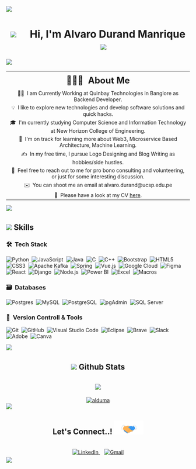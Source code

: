 <img src="https://user-images.githubusercontent.com/73097560/115834477-dbab4500-a447-11eb-908a-139a6edaec5c.gif">

<h1 align="center">
    <img src="https://media1.tenor.com/m/P-J95-PzmjAAAAAC/snorlax-waving.gif" width="100" style="vertical-align: middle; margin-right: 30px;">
    <span style="vertical-align: middle; line-height: 0;"><b>Hi, I'm Alvaro Durand Manrique</b></span>
    <img src="https://media1.tenor.com/m/P-J95-PzmjAAAAAC/snorlax-waving.gif" width="100" style="vertical-align: middle; margin-left: 30px;">
</h1>




<img src="https://user-images.githubusercontent.com/73097560/115834477-dbab4500-a447-11eb-908a-139a6edaec5c.gif">

<div align="center">

<table style="width: 100%; text-align: center; border: none;">
  <tr>
    <th colspan="2" style="font-size: 24px; padding: 10px;">👨🏻‍💻 &nbsp;About Me</th>
  </tr>
  <tr>
    <td>👨‍💻 &nbsp;I am Currently Working at Quinbay Technologies in Banglore as Backend Developer.</td>
  </tr>
  <tr>
    <td>💡 &nbsp;I like to explore new technologies and develop software solutions and quick hacks.</td>
  </tr>
  <tr>
    <td>🎓 &nbsp;I'm currently studying Computer Science and Information Technology at New Horizon College of Engineering.</td>
  </tr>
  <tr>
    <td>🌱 &nbsp;I'm on track for learning more about Web3, Microservice Based Architecture, Machine Learning.</td>
  </tr>
  <tr>
    <td>✍️ &nbsp;In my free time, I pursue Logo Designing and Blog Writing as hobbies/side hustles.</td>
  </tr>
  <tr>
    <td>💬 &nbsp;Feel free to reach out to me for pro bono consulting and volunteering, or just for some interesting discussion.</td>
  </tr>
  <tr>
    <td>✉️ &nbsp;You can shoot me an email at alvaro.durand@ucsp.edu.pe</td>
  </tr>
  <tr>
    <td>📄 &nbsp;Please have a look at my CV <a href="https://drive.google.com/file/d/1j_e2QQjgcy7FbRv69JoFvufS-K6qjKLx/view?usp=drive_link" target="_blank">here</a>.</td>
  </tr>
</table>
</div>

<img src="https://user-images.githubusercontent.com/73097560/115834477-dbab4500-a447-11eb-908a-139a6edaec5c.gif">

## <img src="https://media2.giphy.com/media/QssGEmpkyEOhBCb7e1/giphy.gif?cid=ecf05e47a0n3gi1bfqntqmob8g9aid1oyj2wr3ds3mg700bl&rid=giphy.gif" width="25"><b> Skills</b>


### 🛠 &nbsp;Tech Stack


![Python](https://img.shields.io/badge/python-3670A0?style=for-the-badge&logo=python&logoColor=ffdd54)&nbsp;
![JavaScript](https://img.shields.io/badge/javascript-%23323330.svg?style=for-the-badge&logo=javascript&logoColor=%23F7DF1E)&nbsp;
![Java](https://img.shields.io/badge/java-%23ED8B00.svg?style=for-the-badge&logo=java&logoColor=white)&nbsp;
![C](https://img.shields.io/badge/c-%2300599C.svg?style=for-the-badge&logo=c&logoColor=white)&nbsp;
![C++](https://img.shields.io/badge/c++-%2300599C.svg?style=for-the-badge&logo=c%2B%2B&logoColor=white)&nbsp;
![Bootstrap](https://img.shields.io/badge/bootstrap-%23563D7C.svg?style=for-the-badge&logo=bootstrap&logoColor=white)&nbsp;
![HTML5](https://img.shields.io/badge/html5-%23E34F26.svg?style=for-the-badge&logo=html5&logoColor=white)&nbsp;
![CSS3](https://img.shields.io/badge/css3-%231572B6.svg?style=for-the-badge&logo=css3&logoColor=white)&nbsp;
![Apache Kafka](https://img.shields.io/badge/Apache%20Kafka-000?style=for-the-badge&logo=apachekafka)&nbsp;
![Spring](https://img.shields.io/badge/spring-%236DB33F.svg?style=for-the-badge&logo=spring&logoColor=white)&nbsp;
![Vue.js](https://img.shields.io/badge/vuejs-%2335495e.svg?style=for-the-badge&logo=vuedotjs&logoColor=%234FC08D)&nbsp;
![Google Cloud](https://img.shields.io/badge/GoogleCloud-%234285F4.svg?style=for-the-badge&logo=google-cloud&logoColor=white)&nbsp;
![Figma](https://img.shields.io/badge/figma-%23F24E1E.svg?style=for-the-badge&logo=figma&logoColor=white)&nbsp;
![React](https://img.shields.io/badge/react-%2361DAFB.svg?style=for-the-badge&logo=react&logoColor=white)&nbsp;
![Django](https://img.shields.io/badge/django-%23092E20.svg?style=for-the-badge&logo=django&logoColor=white)&nbsp;
![Node.js](https://img.shields.io/badge/Node.js-%23339933.svg?style=for-the-badge&logo=node.js&logoColor=white)&nbsp;
![Power BI](https://img.shields.io/badge/Power%20BI-%23047A47.svg?style=for-the-badge&logo=powerbi&logoColor=white)&nbsp;
![Excel](https://img.shields.io/badge/Excel-%23247697.svg?style=for-the-badge&logo=microsoft-excel&logoColor=white)&nbsp;
![Macros](https://img.shields.io/badge/Macros-%230E4C97.svg?style=for-the-badge&logo=microsoft-office&logoColor=white)&nbsp;


### 🗃 &nbsp;Databases

![Postgres](https://img.shields.io/badge/postgres-%23316192.svg?style=for-the-badge&logo=postgresql&logoColor=white)&nbsp;
![MySQL](https://img.shields.io/badge/MySQL-%234479A1.svg?style=for-the-badge&logo=mysql&logoColor=white)&nbsp;
![PostgreSQL](https://img.shields.io/badge/PostgreSQL-%23316192.svg?style=for-the-badge&logo=postgresql&logoColor=white)&nbsp;
![pgAdmin](https://img.shields.io/badge/pgAdmin-%23193584.svg?style=for-the-badge&logo=pgadmin&logoColor=white)&nbsp;
![SQL Server](https://img.shields.io/badge/SQL%20Server-%230078D4.svg?style=for-the-badge&logo=microsoft-sql-server&logoColor=white)&nbsp;


### 🧰 &nbsp;Version Controll & Tools 

![Git](https://img.shields.io/badge/git-%23F05033.svg?style=for-the-badge&logo=git&logoColor=white)&nbsp;
![GitHub](https://img.shields.io/badge/github-%23121011.svg?style=for-the-badge&logo=github&logoColor=white)&nbsp;
![Visual Studio Code](https://img.shields.io/badge/Visual%20Studio%20Code-0078d7.svg?style=for-the-badge&logo=visual-studio-code&logoColor=white)&nbsp;
![Eclipse](https://img.shields.io/badge/Eclipse-FE7A16.svg?style=for-the-badge&logo=Eclipse&logoColor=white)&nbsp;
![Brave](https://img.shields.io/badge/Brave-FB542B?style=for-the-badge&logo=Brave&logoColor=white)&nbsp;
![Slack](https://img.shields.io/badge/Slack-4A154B?style=for-the-badge&logo=slack&logoColor=white)&nbsp;
![Adobe](https://img.shields.io/badge/adobe-%23FF0000.svg?style=for-the-badge&logo=adobe&logoColor=white)&nbsp;
![Canva](https://img.shields.io/badge/Canva-%2300C4CC.svg?style=for-the-badge&logo=Canva&logoColor=white)&nbsp;

<img src="https://user-images.githubusercontent.com/73097560/115834477-dbab4500-a447-11eb-908a-139a6edaec5c.gif">


## <div align="center"><img src="https://media.giphy.com/media/iY8CRBdQXODJSCERIr/giphy.gif" width="35"><b> Github Stats </b></div>
<br>

<div align="center">

<a href="https://github.com/alduma/">
  <img src="https://github-readme-stats.vercel.app/api?username=alduma&include_all_commits=true&count_private=true&show_icons=true&line_height=20&title_color=7A7ADB&icon_color=2234AE&text_color=D3D3D3&bg_color=0,000000,130F40" width="450"/>
</a>
<br><br>
<a href="https://github.com/alduma/">
  <img src="https://github-readme-stats.vercel.app/api/top-langs?username=alduma&show_icons=true&locale=en&layout=compact&line_height=20&title_color=7A7ADB&icon_color=2234AE&text_color=D3D3D3&bg_color=0,000000,130F40" width="375" alt="alduma"/>
</a>
</div>



<img src="https://user-images.githubusercontent.com/73097560/115834477-dbab4500-a447-11eb-908a-139a6edaec5c.gif">


## <div align="center"><b> Let's Connect..!</b> <img src="https://github.com/0xAbdulKhalid/0xAbdulKhalid/raw/main/assets/mdImages/handshake.gif" width="80"></div>
<br>

<div align="center">
<a href="https://www.linkedin.com/in/alvaro-durand-825738164/" target="_blank">
<img src="https://img.shields.io/badge/linkedin-Alvaro%20Durand-%2300acee.svg?color=405DE6&style=for-the-badge&logo=linkedin&logoColor=white" alt="LinkedIn" style="margin-bottom: 5px;"/>
</a>
&nbsp;&nbsp;
<a href="mailto:alvaro.durand@ucsp.edu.pe">
<img src="https://img.shields.io/badge/gmail-alvaro.durand@ucsp.edu.pe-%23EA4335.svg?style=for-the-badge&logo=gmail&logoColor=white" alt="Gmail" style="margin-bottom: 5px;" />
</a>
</div>




<img src="https://user-images.githubusercontent.com/73097560/115834477-dbab4500-a447-11eb-908a-139a6edaec5c.gif">


